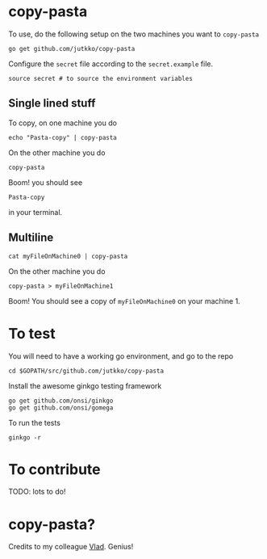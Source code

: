 # copy-pasta
To use, do the following setup on the two machines you want to `copy-pasta`

```
go get github.com/jutkko/copy-pasta
```

Configure the `secret` file according to the `secret.example` file.

```
source secret # to source the environment variables
```

## Single lined stuff
 To copy, on one machine you do

```
echo "Pasta-copy" | copy-pasta
```

On the other machine you do

```
copy-pasta
```

Boom! you should see

```
Pasta-copy
```

in your terminal.

## Multiline
```
cat myFileOnMachine0 | copy-pasta
```

On the other machine you do

```
copy-pasta > myFileOnMachine1
```

Boom! You should see a copy of `myFileOnMachine0` on your machine 1.

# To test
You will need to have a working go environment, and go to the repo

```
cd $GOPATH/src/github.com/jutkko/copy-pasta
```

Install the awesome ginkgo testing framework

```
go get github.com/onsi/ginkgo
go get github.com/onsi/gomega
```

To run the tests

```
ginkgo -r
```

# To contribute
TODO: lots to do!

# copy-pasta?
Credits to my colleague [Vlad](https://github.com/vlad-stoian). Genius!
